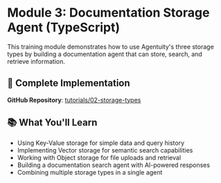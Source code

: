 # Module 3: Documentation Storage Agent (TypeScript)

This training module demonstrates how to use Agentuity's three storage types by building a documentation agent that can store, search, and retrieve information.

## 🔗 Complete Implementation

**GitHub Repository**: [tutorials/02-storage-types](https://github.com/agentuity/examples/tree/add-tutorials/tutorials/02-storage-types)

## 📚 What You'll Learn

- Using Key-Value storage for simple data and query history
- Implementing Vector storage for semantic search capabilities
- Working with Object storage for file uploads and retrieval
- Building a documentation search agent with AI-powered responses
- Combining multiple storage types in a single agent
